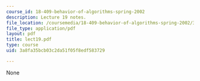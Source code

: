 ```yaml
---
course_id: 18-409-behavior-of-algorithms-spring-2002
description: Lecture 19 notes.
file_location: /coursemedia/18-409-behavior-of-algorithms-spring-2002/3a8fa35bcb03c2da51f05f8edf583729_lect19.pdf
file_type: application/pdf
layout: pdf
title: lect19.pdf
type: course
uid: 3a8fa35bcb03c2da51f05f8edf583729

---
```

None